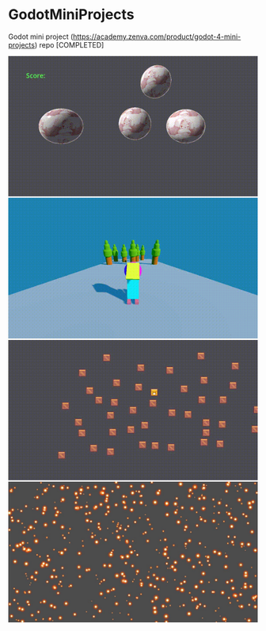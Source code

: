 # GodotMiniProjects
Godot mini project (https://academy.zenva.com/product/godot-4-mini-projects) repo [COMPLETED]

![alt text](https://github.com/Altair47/GodotMiniProjects/blob/main/git-media/balloon.gif "Ballons mouse test")
![alt text](https://github.com/Altair47/GodotMiniProjects/blob/main/git-media/collision.gif "Collision test")
![alt text](https://github.com/Altair47/GodotMiniProjects/blob/main/git-media/physics.gif "Physics test")
![alt text](https://github.com/Altair47/GodotMiniProjects/blob/main/git-media/loops.jpg "Loop test")
